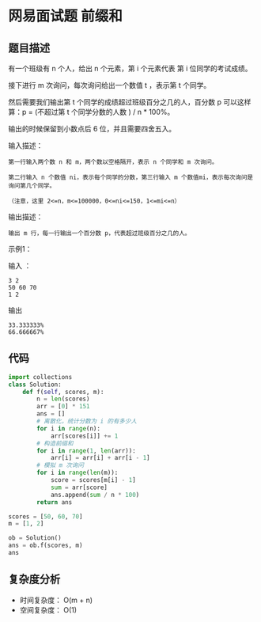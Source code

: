 网易面试题 前缀和
====

## 题目描述
有一个班级有 n 个人，给出 n 个元素，第 i 个元素代表 第 i 位同学的考试成绩。

接下进行 m 次询问，每次询问给出一个数值 t ，表示第 t 个同学。

然后需要我们输出第 t 个同学的成绩超过班级百分之几的人，百分数 p 可以这样算：p = (不超过第 t 个同学分数的人数 ) / n * 100%。

输出的时候保留到小数点后 6 位，并且需要四舍五入。

输入描述：
```
第一行输入两个数 n 和 m，两个数以空格隔开，表示 n 个同学和 m 次询问。

第二行输入 n 个数值 ni，表示每个同学的分数，第三行输入 m 个数值mi，表示每次询问是询问第几个同学。

（注意，这里 2<=n，m<=100000，0<=ni<=150，1<=mi<=n）
```
输出描述：
```
输出 m 行，每一行输出一个百分数 p，代表超过班级百分之几的人。
```
示例1：

输入 ：
```
3 2
50 60 70
1 2
```
输出
```
33.333333%
66.666667%
```

## 代码
```python
import collections
class Solution:
    def f(self, scores, m):
        n = len(scores)
        arr = [0] * 151
        ans = []
        # 离散化，统计分数为 i 的有多少人
        for i in range(n):
            arr[scores[i]] += 1
        # 构造前缀和
        for i in range(1, len(arr)):
            arr[i] = arr[i] + arr[i - 1]
        # 模拟 m 次询问
        for i in range(len(m)):
            score = scores[m[i] - 1]
            sum = arr[score]
            ans.append(sum / n * 100)
        return ans

scores = [50, 60, 70]
m = [1, 2]

ob = Solution()
ans = ob.f(scores, m)
ans
```

## 复杂度分析

- 时间复杂度： O(m + n)
- 空间复杂度： O(1)
